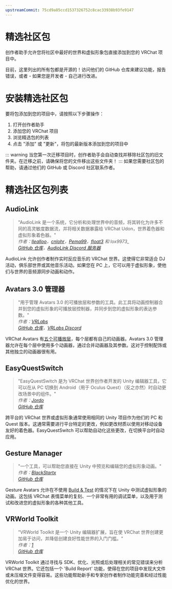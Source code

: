 ```yaml
---
upstreamCommit: 75cd9a85ccd1537326752c8cac33938b93fe9147
---
```


# 精选社区包
创作者助手允许您将社区中最好的世界和虚拟形象包直接添加到您的 VRChat 项目中。

目前，这里列出的所有包都是开源的！访问他们的 GitHub 仓库来建议功能，报告错误，或者 - 如果您是开发者 - 自己进行改进。

# 安装精选社区包
要将包添加到您的项目中，请按照以下步骤操作：
1. 打开创作者助手
2. 添加您的 VRChat 项目
3. 浏览精选包的列表
4. 点击 "添加" 或 "更新"，将包的最新版本添加到您的项目中

::: warning
当您第一次迁移项目时，创作者助手会自动查找并移除社区包的旧文件夹。在迁移之前，请确保将您的文件移出这些文件夹！
:::
如果您需要社区包的帮助，请通过他们的 GitHub 或 Discord 社区联系作者。

# 精选社区包列表
## AudioLink
>"AudioLink 是一个系统，它分析和处理世界中的音频，将其转化为许多不同的高灵敏度数据流，并将相关数据暴露给 VRChat Udon，世界着色器和虚拟形象着色器。"<br />
>*作者：[llealloo](https://twitter.com/llealloo)，[cnlohr](https://twitter.com/cnlohr)，[Pema99](https://twitter.com/pemathedev)，[float3](https://twitter.com/float3x3) 和 lox9973_<br />
>[GitHub 仓库](https://github.com/llealloo/vrc-udon-audio-link)，[AudioLink Discord 服务器](https://discord.gg/d5wjNwZBR3)*

AudioLink 允许创作者制作实时反应音乐的 VRChat 世界。这使得它非常适合 DJ 活动，俱乐部世界或其他音乐活动。如果您在 PC 上，它可以用于虚拟形象，使他们与世界的音频源同步动画和动作。

## Avatars 3.0 管理器
>"用于管理 Avatars 3.0 的可播放层和参数的工具。此工具将动画控制器合并到您的虚拟形象的可播放层控制器，并同步到您的虚拟形象的表达参数。"<br />
>*作者：[VRLabs](https://twitter.com/vrlabsdev)<br />
[GitHub 仓库](https://github.com/VRLabs/Avatars-3.0-Manager)，[VRLabs Discord](https://t.co/gP9HZT6EKB)*

VRChat Avatars 有[五个可播放层](/creators.vrchat.com/worlds/udon/using-build-test)，每个层都有自己的动画器。Avatars 3.0 管理器允许在每个层中使用多个动画器，通过合并动画器及其参数。这对于控制配饰或其他独立的动画器很有用。

## EasyQuestSwitch
>"EasyQuestSwitch 是为 VRChat 世界创作者开发的 Unity 编辑器工具，它可以在从 PC 切换到 Android（用于 Oculus Quest）（反之亦然）时自动更改场景中的组件。"<br />
>*作者：[Jordo](https://twitter.com/JordoVR)<br />
[GitHub 仓库](https://github.com/JordoVR/EasyQuestSwitch)*

跨平台的 VRChat 世界或虚拟形象通常使用相同的 Unity 项目作为他们的 PC 和 Quest 版本。这通常需要进行平台特定的更改，例如更改材质以使用对移动设备友好的着色器。EasyQuestSwitch 可以帮助自动化这些更改，在切换平台时自动应用。

## Gesture Manager
>"一个工具，可以帮助您直接在 Unity 中预览和编辑您的虚拟形象动画。"<br />
>*作者：[BlackStartx](https://twitter.com/BlackStartxVRC)<br />
[GitHub 仓库](https://github.com/BlackStartx/VRC-Gesture-Manager)*

Gesture Avatars 允许在不使用 [Build & Test](/creators.vrchat.com/worlds/udon/using-build-test) 的情况下在 Unity 中测试虚拟形象的动画。这包括 VRChat 表情菜单的复刻、一个非常有用的调试菜单，以及用于测试和改进您的虚拟形象的各种其他工具。

## VRWorld Toolkit
>"VRWorld Toolkit 是一个 Unity 编辑器扩展，旨在使 VRChat 世界创建更加易于访问，并降低创建良好性能世界的入门门槛。"<br />
>*作者：[1](https://twitter.com/oneVRdev)<br />
>[GitHub 仓库](https://github.com/oneVR/VRWorldToolkit)*

VRWorld Toolkit 通过寻找与 SDK、优化、光照或后处理相关的常见错误来分析 VRChat 世界。它还包括一个 'Build Report' 功能，使得在您的项目中发现大文件或未压缩文件变得容易。这些功能帮助新手和专家创作者制作功能完善和经过性能优化的世界。